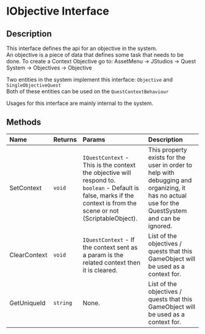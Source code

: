 # IObjective <span>Interface</span>

## Description
This interface defines the api for an objective in the system.<br>
An objective is a piece of data that defines some task that needs to be done.
To create a Context Objective go to: AssetMenu &rarr; JStudios &rarr; Quest System &rarr; Objectives &rarr; Objective

Two entities in the system implement this interface: <span class='jdl-questsystem-objectives-objective'>`Objective`</span> and <span class='jdl-questsystem-quests-soq'>`SingleObjectiveQuest`</span><br>
Both of these entities can be used on the <span class='jdl-questsystem-questcontext-questcontextbehaviour'>`QuestContextBehaviour`</span>

Usages for this interface are mainly internal to the system.

## Methods
| Name | Returns | Params | Description
|:--- |:---|:--- | :--- |
| SetContext | `void` | <span class='jdl-questsystem-questcontexts-questcontext'>`IQuestContext`</span> - This is the context the objective will respond to.<br>`boolean` - Default is false, marks if the context is from the scene or not (ScriptableObject). | This property exists for the user in order to help with debugging and organizing, it has no actual use for the QuestSystem and can be ignored. |
| ClearContext | `void` | <span class='jdl-questsystem-questcontexts-questcontext'>`IQuestContext`</span> - If the context sent as a param is the related context then it is cleared. | List of the objectives / quests that this GameObject will be used as a context for. |
| GetUniqueId | `string` | None. | List of the objectives / quests that this GameObject will be used as a context for. |
